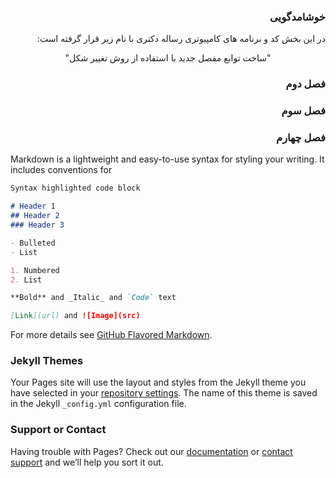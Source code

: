 ### <p dir='rtl' align='right'>خوشامدگویی</p>

 <p dir='rtl' align='right'>در این بخش کد و برنامه های کامپیوتری رساله دکتری با نام زیر قرار گرفته است:</p>

<div align="center">
  "ساخت توابع مفصل جدید با استفاده از روش تغییر شکل"
</div>



### <p dir='rtl' align='right'>فصل دوم</p>


### <p dir='rtl' align='right'>فصل سوم</p>


### <p dir='rtl' align='right'>فصل چهارم</p>


Markdown is a lightweight and easy-to-use syntax for styling your writing. It includes conventions for

```markdown
Syntax highlighted code block

# Header 1
## Header 2
### Header 3

- Bulleted
- List

1. Numbered
2. List

**Bold** and _Italic_ and `Code` text

[Link](url) and ![Image](src)
```

For more details see [GitHub Flavored Markdown](https://guides.github.com/features/mastering-markdown/).

### Jekyll Themes

Your Pages site will use the layout and styles from the Jekyll theme you have selected in your [repository settings](https://github.com/hamb8066/phdthesis/settings). The name of this theme is saved in the Jekyll `_config.yml` configuration file.

### Support or Contact

Having trouble with Pages? Check out our [documentation](https://docs.github.com/categories/github-pages-basics/) or [contact support](https://github.com/contact) and we’ll help you sort it out.
